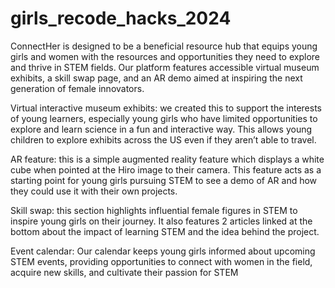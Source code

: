 # girls_recode_hacks_2024

ConnectHer is designed to be a beneficial resource hub that equips young girls and women with the resources and opportunities they need to explore and thrive in STEM fields. Our platform features accessible virtual museum exhibits, a skill swap page, and an AR demo aimed at inspiring the next generation of female innovators.

Virtual interactive museum exhibits: we created this to support the interests of young learners, especially young girls who have limited opportunities to explore and learn science in a fun and interactive way. This allows young children to explore exhibits across the US even if they aren’t able to travel.

AR feature: this is a simple augmented reality feature which displays a white cube when pointed at the Hiro image to their camera. This feature acts as a starting point for young girls pursuing STEM to see a demo of AR and how they could use it with their own projects. 

Skill swap: this section highlights influential female figures in STEM to inspire young girls on their journey. It also features 2 articles linked at the bottom about the impact of learning STEM and the idea behind the project.

Event calendar: 
Our calendar keeps young girls informed about upcoming STEM events, providing opportunities to connect with women in the field, acquire new skills, and cultivate their passion for STEM 
